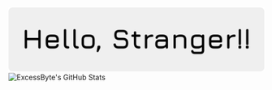 <img src="banner.png">

<img src="https://github-readme-stats.vercel.app/api?username=ExcessByte&show_icons=true&theme=light&disable_animations=true&hide_title=true&line_height=35&rank_icon=false&hide_progress=true&icon_color=000000&border_radius=20&font=Jura" alt="ExcessByte's GitHub Stats"/>
